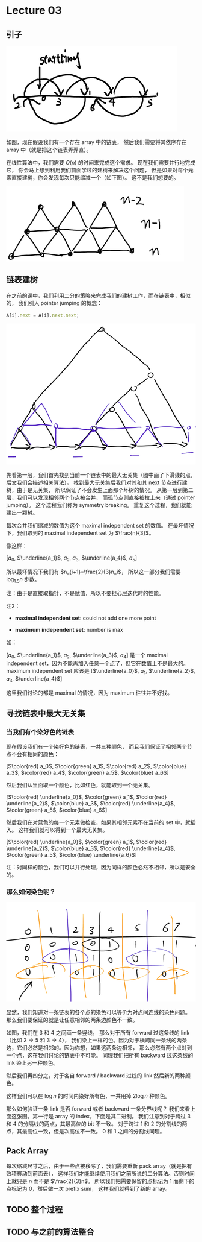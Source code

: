 # Lecture 03

## 引子

![linked list](03-linked-list.png)

如图，现在假设我们有一个存在 array 中的链表，
然后我们需要将其依序存在 array 中（就是把这个链表弄弄直）。

在线性算法中，我们需要 $O(n)$ 的时间来完成这个需求。
现在我们需要并行地完成它，
你会马上想到利用我们前面学过的建树来解决这个问题，
但是如果对每个元素直接建树，你会发现每次只能缩减一个（如下图）。
这不是我们想要的。

![bad tree](03-bad-tree.png)

## 链表建树

在之前的课中，我们利用二分的策略来完成我们的建树工作，而在链表中，相似的，
我们引入 pointer jumping 的概念：

```javascript
A[i].next = A[i].next.next;
```

![tree](03-tree.png)

先看第一层，我们首先找到当前一个链表中的最大无关集（图中画了下滑线的点，后文我们会描述相关算法）。
找到最大无关集后我们对其和其 next 节点进行建树，由于是无关集，
所以保证了不会发生上面那个坏树的情况。
从第一层到第二层，我们可以发现相邻两个节点被合并，
而孤节点则直接被拉上来（通过 pointer jumping）。
这个过程我们称为 symmetry breaking。
重复这个过程，我们就能建出一颗树。

每次合并我们缩减的数值为这个 maximal independent set 的数值。
在最坏情况下，我们取到的 maximal independent set 为 $\frac{n}{3}$。

像这样：

[$a_0$, $\underline{a_1}$, $a_2$, $a_3$, $\underline{a_4}$, $a_5$]

所以最坏情况下我们有 $n_{i+1}=\frac{2}{3}n_i$，
所以这一部分我们需要 $\log_{1.5}{n}$ 步数。

注：由于是直接取指针，不是赋值，所以不要担心层迭代时的性能。

注2：

- __maximal independent set__: could not add one more point

- __maximum independent set__: number is max

如：

[$a_0$, $\underline{a_1}$, $a_2$, $\underline{a_3}$, $a_4$] 是一个 maximal independent set，因为不能再加入任意一个点了，但它在数值上不是最大的。
maximum independent set 应该是 [$\underline{a_0}$, $a_1$, $\underline{a_2}$, $a_3$, $\underline{a_4}$]

这里我们讨论的都是 maximal 的情况，因为 maximum 往往并不好找。

## 寻找链表中最大无关集

### 当我们有个染好色的链表

现在假设我们有一个染好色的链表，一共三种颜色，
而且我们保证了相邻两个节点不会有相同的颜色：

<script type="text/x-mathjax-config">
  MathJax.Hub.Config({ TeX: { extensions: ["color.js"] }});
</script>

[$\color{red} a_0$, $\color{green} a_1$, $\color{red} a_2$, $\color{blue} a_3$, $\color{red} a_4$, $\color{green} a_5$, $\color{blue} a_6$]

然后我们从里面取一个颜色，比如红色，就能取到一个无关集。

[$\color{red} \underline{a_0}$, $\color{green} a_1$, $\color{red} \underline{a_2}$, $\color{blue} a_3$, $\color{red} \underline{a_4}$, $\color{green} a_5$, $\color{blue} a_6$]

然后我们在对蓝色的每一个元素做检查，如果其相邻元素不在当前的 set 中，就插入。
这样我们就可以得到一个最大无关集。

[$\color{red} \underline{a_0}$, $\color{green} a_1$, $\color{red} \underline{a_2}$, $\color{blue} a_3$, $\color{red} \underline{a_4}$, $\color{green} a_5$, $\color{blue} \underline{a_6}$]

注：对同样的颜色，我们可以并行处理，因为同样的颜色必然不相邻，所以是安全的。

### 那么如何染色呢？

![Color Table](03-color-table.png)

显然，我们知道对一条链表的各个点的染色可以等价为对点间连线的染色问题。
那么我们要保证的就是让任意相邻的两条边颜色不一致。

如图，我们在 $3$ 和 $4$ 之间画一条竖线，
那么对于所有 forward 过这条线的 link（比如 $2\rightarrow5$ 和 $3\rightarrow4$），
我们染上一样的色。因为对于横跨同一条线的两条边，它们必然是相邻的。因为你想，如果这两条边相邻，
那么必然有两个点对到一个点，这在我们讨论的链表中不可能。
同理我们把所有 backward 过这条线的 link 染上另一种颜色。

然后我们再四分之，对于各自 forward / backward 过线的 link 然后新的两种颜色。

这样我们可以在 $\log{n}$ 的时间内染好所有色，一共用掉 $2\log{n}$ 种颜色。

那么如何验证一条 link 是否 forward 或者 backward 一条分界线呢？
我们来看上面这张图。第一行是 array 的 index，下面是其二进制。
我们注意到对于跨过 $3$ 和 $4$ 的分隔线的两点，其最高位的 bit 不一致。
对于跨过 $1$ 和 $2$ 的分割线的两点，其最高位一致，但是次高位不一致。
$0$ 和 $1$ 之间的分割线同理。

## Pack Array

每次缩减尺寸之后，由于一些点被移除了，我们需要重新 pack array（就是把有效项移动到前面去），
这样我们才能继续使用我们之前所说的二分算法。否则时间上就只是 $n$ 而不是 $\frac{2}{3}n$。
所以我们把需要保留的点标记为 1 而剩下的点标记为 0，然后做一次 prefix sum，
这样我们就得到了新的 array。

## TODO 整个过程

## TODO 与之前的算法整合
